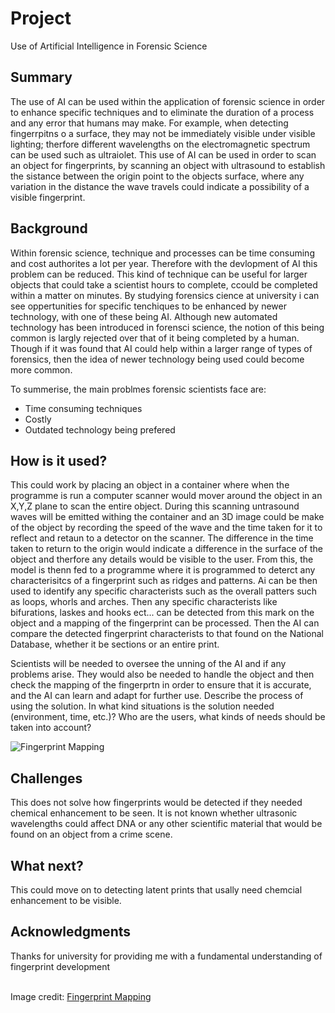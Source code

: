 # Project

Use of Artificial Intelligence in Forensic Science

## Summary

The use of AI can be used within the application of forensic science in order to enhance specific techniques and to eliminate the duration of a process and any error that humans may make. For example, when detecting fingerrpitns o a surface, they may not be immediately visible under visible lighting; therfore different wavelengths on the electromagnetic spectrum can be used such as ultraiolet. This use of AI can be used in order to scan an object for fingerprints, by scanning an object with ultrasound to establish the sistance between the origin point to the objects surface, where any variation in the distance the wave travels could indicate a possibility of a visible fingerprint.


## Background

Within forensic science, technique and processes can be time consuming and cost authorites a lot per year. Therefore with the devlopment of AI this problem can be reduced. This kind of technique can be useful for larger objects that could take a scientist hours to complete, ccould be completed within a matter on minutes. By studying forensics cience at university i can see oppertunities for specific tenchiques to be enhanced by newer technology, with one of these being AI. Although new automated technology has been introduced in forensci science, the notion of this being common is largly rejected over that of it being completed by a human. Though if it was found that AI could help within a larger range of types of forensics, then the idea of newer technology being used could become more common.

To summerise, the main problmes forensic scientists face are:
* Time consuming techniques
* Costly
* Outdated technology being prefered


## How is it used?

This could work by placing an object in a container where when the programme is run a computer scanner would mover around the object in an X,Y,Z plane to scan the entire object. During this scanning untrasound waves will be emitted withing the container and an 3D image could be make of the object by recording the speed of the wave and the time taken for it to reflect and retaun to a detector on the scanner. The difference in the time taken to return to the origin would indicate a difference in the surface of the object and therfore any details would be visible to the user. From this, the model is thenn fed to a programme where it is programmed to deterct any characterisitcs of a fingerprint such as ridges and patterns. Ai can be then used to identify any specific characterists such as the overall patters such as loops, whorls and arches. Then any specific characterists like bifurations, laskes and hooks ect... can be detected from this mark on the object and a mapping of the fingerprint can be processed. Then the AI can compare the detected fingerprint characterists to that found on the National Database, whether it be sections or an entire print. 

Scientists will be needed to oversee the unning of the AI and if any problems arise. They would also be needed to handle the object and then check the mapping of the fingerprtn in order to ensure that it is accurate, and the AI can learn and adapt for further use.
Describe the process of using the solution. In what kind situations is the solution needed (environment, time, etc.)? Who are the users, what kinds of needs should be taken into account?


![Fingerprint Mapping](https://www.all-about-forensic-science.com/images/xfingerprint-analysis-question-21288844.jpg.pagespeed.ic.I6-7CBf9FC.jpg)




## Challenges

This does not solve how fingerprints would be detected if they needed chemical enhancement to be seen. It is not known whether ultrasonic wavelengths could affect DNA or any other scientific material that would be found on an object from a crime scene.

## What next?

This could move on to detecting latent prints that usally need chemcial enhancement to be visible.


## Acknowledgments
Thanks for university for providing me with a fundamental understanding of fingerprint development

  <br>Image credit: [Fingerprint Mapping](https://www.all-about-forensic-science.com/fingerprint-analysis-question.html) 
